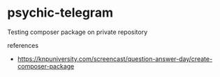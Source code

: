 # psychic-telegram
Testing composer package on private repository

references
- https://knpuniversity.com/screencast/question-answer-day/create-composer-package

